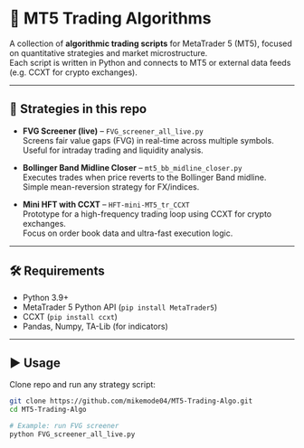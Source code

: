 # 🤖 MT5 Trading Algorithms

A collection of **algorithmic trading scripts** for MetaTrader 5 (MT5), focused on quantitative strategies and market microstructure.  
Each script is written in Python and connects to MT5 or external data feeds (e.g. CCXT for crypto exchanges).

---

## 📂 Strategies in this repo
- **FVG Screener (live)** – `FVG_screener_all_live.py`  
  Screens fair value gaps (FVG) in real-time across multiple symbols.  
  Useful for intraday trading and liquidity analysis.

- **Bollinger Band Midline Closer** – `mt5_bb_midline_closer.py`  
  Executes trades when price reverts to the Bollinger Band midline.  
  Simple mean-reversion strategy for FX/indices.

- **Mini HFT with CCXT** – `HFT-mini-MT5_tr_CCXT`  
  Prototype for a high-frequency trading loop using CCXT for crypto exchanges.  
  Focus on order book data and ultra-fast execution logic.

---

## 🛠️ Requirements
- Python 3.9+  
- MetaTrader 5 Python API (`pip install MetaTrader5`)  
- CCXT (`pip install ccxt`)  
- Pandas, Numpy, TA-Lib (for indicators)

---

## ▶️ Usage
Clone repo and run any strategy script:

```bash
git clone https://github.com/mikemode04/MT5-Trading-Algo.git
cd MT5-Trading-Algo

# Example: run FVG screener
python FVG_screener_all_live.py
